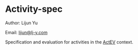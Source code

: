 # Activity-spec

Author: Lijun Yu

Email: lijun@lj-y.com

Specification and evaluation for activities in the [ActEV](https://actev.nist.gov) context.
